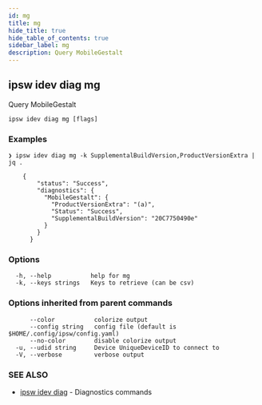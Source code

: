 ```yaml
---
id: mg
title: mg
hide_title: true
hide_table_of_contents: true
sidebar_label: mg
description: Query MobileGestalt
---
```

## ipsw idev diag mg

Query MobileGestalt

```
ipsw idev diag mg [flags]
```

### Examples

```
❯ ipsw idev diag mg -k SupplementalBuildVersion,ProductVersionExtra | jq .

	{
		"status": "Success",
		"diagnostics": {
		  "MobileGestalt": {
			"ProductVersionExtra": "(a)",
			"Status": "Success",
			"SupplementalBuildVersion": "20C7750490e"
		  }
		}
	  }
```

### Options

```
  -h, --help           help for mg
  -k, --keys strings   Keys to retrieve (can be csv)
```

### Options inherited from parent commands

```
      --color           colorize output
      --config string   config file (default is $HOME/.config/ipsw/config.yaml)
      --no-color        disable colorize output
  -u, --udid string     Device UniqueDeviceID to connect to
  -V, --verbose         verbose output
```

### SEE ALSO

* [ipsw idev diag](/docs/cli/ipsw/idev/diag)	 - Diagnostics commands

